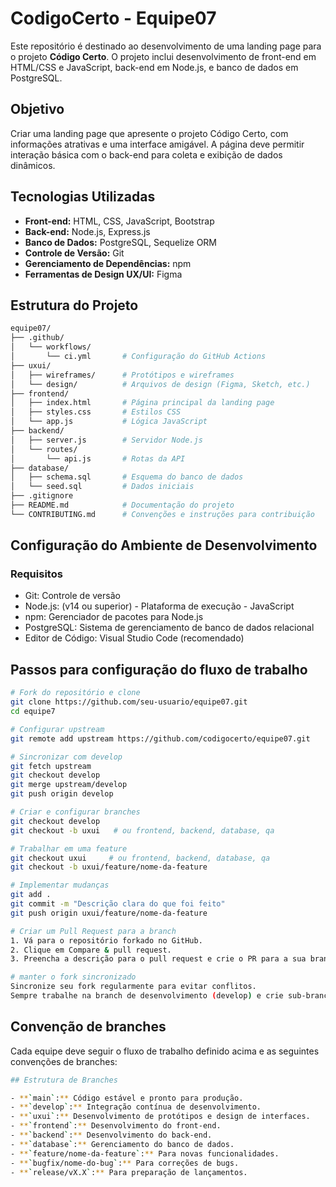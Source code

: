 # CodigoCerto - Equipe07

Este repositório é destinado ao desenvolvimento de uma landing page para o projeto **Código Certo**. O projeto inclui desenvolvimento de front-end em HTML/CSS e JavaScript, back-end em Node.js, e banco de dados em PostgreSQL.

## Objetivo

Criar uma landing page que apresente o projeto Código Certo, com informações atrativas e uma interface amigável. A página deve permitir interação básica com o back-end para coleta e exibição de dados dinâmicos.

## Tecnologias Utilizadas

- **Front-end:** HTML, CSS, JavaScript, Bootstrap
- **Back-end:** Node.js, Express.js
- **Banco de Dados:** PostgreSQL, Sequelize ORM
- **Controle de Versão:** Git
- **Gerenciamento de Dependências:** npm
- **Ferramentas de Design UX/UI:** Figma

## Estrutura do Projeto

```bash
equipe07/
├── .github/
│   └── workflows/
│       └── ci.yml       # Configuração do GitHub Actions
├── uxui/
│   ├── wireframes/      # Protótipos e wireframes
│   └── design/          # Arquivos de design (Figma, Sketch, etc.)
├── frontend/
│   ├── index.html       # Página principal da landing page
│   ├── styles.css       # Estilos CSS
│   └── app.js           # Lógica JavaScript
├── backend/
│   ├── server.js        # Servidor Node.js
│   └── routes/
│       └── api.js       # Rotas da API
├── database/
│   ├── schema.sql       # Esquema do banco de dados
│   └── seed.sql         # Dados iniciais
├── .gitignore
├── README.md            # Documentação do projeto
└── CONTRIBUTING.md      # Convenções e instruções para contribuição
```
## Configuração do Ambiente de Desenvolvimento
### Requisitos
- Git: Controle de versão
- Node.js: (v14 ou superior) - Plataforma de execução - JavaScript
- npm: Gerenciador de pacotes para Node.js
- PostgreSQL: Sistema de gerenciamento de banco de dados relacional
- Editor de Código: Visual Studio Code (recomendado)
## Passos para configuração do fluxo de trabalho
```bash
# Fork do repositório e clone
git clone https://github.com/seu-usuario/equipe07.git
cd equipe7

# Configurar upstream
git remote add upstream https://github.com/codigocerto/equipe07.git

# Sincronizar com develop
git fetch upstream
git checkout develop
git merge upstream/develop
git push origin develop

# Criar e configurar branches
git checkout develop
git checkout -b uxui   # ou frontend, backend, database, qa

# Trabalhar em uma feature
git checkout uxui     # ou frontend, backend, database, qa
git checkout -b uxui/feature/nome-da-feature

# Implementar mudanças
git add .
git commit -m "Descrição clara do que foi feito"
git push origin uxui/feature/nome-da-feature

# Criar um Pull Request para a branch
1. Vá para o repositório forkado no GitHub.
2. Clique em Compare & pull request.
3. Preencha a descrição para o pull request e crie o PR para a sua branch (frontend, backend, database ...) no repositório principal.

# manter o fork sincronizado
Sincronize seu fork regularmente para evitar conflitos.
Sempre trabalhe na branch de desenvolvimento (develop) e crie sub-branches para features específicas.
```
## Convenção de branches
Cada equipe deve seguir o fluxo de trabalho definido acima e as seguintes convenções de branches:

```bash
## Estrutura de Branches

- **`main`:** Código estável e pronto para produção.
- **`develop`:** Integração contínua de desenvolvimento.
- **`uxui`:** Desenvolvimento de protótipos e design de interfaces.
- **`frontend`:** Desenvolvimento do front-end.
- **`backend`:** Desenvolvimento do back-end.
- **`database`:** Gerenciamento do banco de dados.
- **`feature/nome-da-feature`:** Para novas funcionalidades.
- **`bugfix/nome-do-bug`:** Para correções de bugs.
- **`release/vX.X`:** Para preparação de lançamentos.

